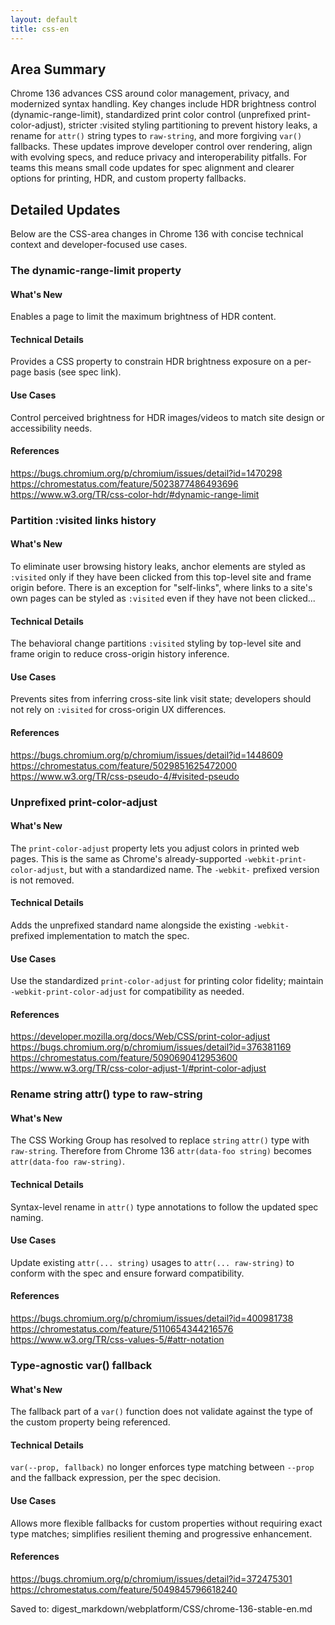 ```yaml
---
layout: default
title: css-en
---
```


## Area Summary

Chrome 136 advances CSS around color management, privacy, and modernized syntax handling. Key changes include HDR brightness control (dynamic-range-limit), standardized print color control (unprefixed print-color-adjust), stricter :visited styling partitioning to prevent history leaks, a rename for `attr()` string types to `raw-string`, and more forgiving `var()` fallbacks. These updates improve developer control over rendering, align with evolving specs, and reduce privacy and interoperability pitfalls. For teams this means small code updates for spec alignment and clearer options for printing, HDR, and custom property fallbacks.

## Detailed Updates

Below are the CSS-area changes in Chrome 136 with concise technical context and developer-focused use cases.

### The dynamic-range-limit property

#### What's New
Enables a page to limit the maximum brightness of HDR content.

#### Technical Details
Provides a CSS property to constrain HDR brightness exposure on a per-page basis (see spec link).

#### Use Cases
Control perceived brightness for HDR images/videos to match site design or accessibility needs.

#### References
https://bugs.chromium.org/p/chromium/issues/detail?id=1470298  
https://chromestatus.com/feature/5023877486493696  
https://www.w3.org/TR/css-color-hdr/#dynamic-range-limit

### Partition :visited links history

#### What's New
To eliminate user browsing history leaks, anchor elements are styled as `:visited` only if they have been clicked from this top-level site and frame origin before. There is an exception for "self-links", where links to a site's own pages can be styled as `:visited` even if they have not been clicked...

#### Technical Details
The behavioral change partitions `:visited` styling by top-level site and frame origin to reduce cross-origin history inference.

#### Use Cases
Prevents sites from inferring cross-site link visit state; developers should not rely on `:visited` for cross-origin UX differences.

#### References
https://bugs.chromium.org/p/chromium/issues/detail?id=1448609  
https://chromestatus.com/feature/5029851625472000  
https://www.w3.org/TR/css-pseudo-4/#visited-pseudo

### Unprefixed print-color-adjust

#### What's New
The `print-color-adjust` property lets you adjust colors in printed web pages. This is the same as Chrome's already-supported `-webkit-print-color-adjust`, but with a standardized name. The `-webkit-` prefixed version is not removed.

#### Technical Details
Adds the unprefixed standard name alongside the existing `-webkit-` prefixed implementation to match the spec.

#### Use Cases
Use the standardized `print-color-adjust` for printing color fidelity; maintain `-webkit-print-color-adjust` for compatibility as needed.

#### References
https://developer.mozilla.org/docs/Web/CSS/print-color-adjust  
https://bugs.chromium.org/p/chromium/issues/detail?id=376381169  
https://chromestatus.com/feature/5090690412953600  
https://www.w3.org/TR/css-color-adjust-1/#print-color-adjust

### Rename string attr() type to raw-string

#### What's New
The CSS Working Group has resolved to replace `string` `attr()` type with `raw-string`. Therefore from Chrome 136 `attr(data-foo string)` becomes `attr(data-foo raw-string)`.

#### Technical Details
Syntax-level rename in `attr()` type annotations to follow the updated spec naming.

#### Use Cases
Update existing `attr(... string)` usages to `attr(... raw-string)` to conform with the spec and ensure forward compatibility.

#### References
https://bugs.chromium.org/p/chromium/issues/detail?id=400981738  
https://chromestatus.com/feature/5110654344216576  
https://www.w3.org/TR/css-values-5/#attr-notation

### Type-agnostic var() fallback

#### What's New
The fallback part of a `var()` function does not validate against the type of the custom property being referenced.

#### Technical Details
`var(--prop, fallback)` no longer enforces type matching between `--prop` and the fallback expression, per the spec decision.

#### Use Cases
Allows more flexible fallbacks for custom properties without requiring exact type matches; simplifies resilient theming and progressive enhancement.

#### References
https://bugs.chromium.org/p/chromium/issues/detail?id=372475301  
https://chromestatus.com/feature/5049845796618240

Saved to: digest_markdown/webplatform/CSS/chrome-136-stable-en.md
